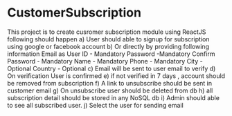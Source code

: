 # CustomerSubscription

This project is to create cusromer subscription module using ReactJS
following should happen
a) User should able to signup for subscription using google or facebook account
b) Or directly by providing following information
Email as User ID - Mandatory
Password -Mandatory
Confirm Password - Mandatory
Name  - Mandatory
Phone - Mandatory
City - Optional
Country - Optional
c) Email will be sent to user email to verify
d) On verification User is confirmed 
e) if not verified in 7 days , account should be removed from subscription
f) A link to unsubscribe should be sent in customer email
g) On unsubscribe user should be deleted from db 
h) all subscription detail should be stored in any NoSQL db
i) Admin should able to see all subscribed user.
j) Select the user for sending email


